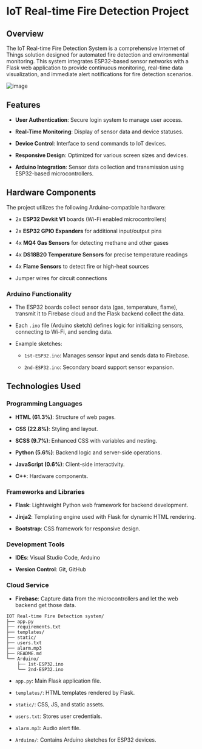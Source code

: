 # IoT Real-time Fire Detection Project

## Overview

The IoT Real-time Fire Detection System is a comprehensive Internet of Things solution designed for automated fire detection and environmental monitoring. This system integrates ESP32-based sensor networks with a Flask web application to provide continuous monitoring, real-time data visualization, and immediate alert notifications for fire detection scenarios.

![image](https://github.com/user-attachments/assets/294412ff-d81c-458c-b2da-31d00574c1c5)

## Features

-   **User Authentication**: Secure login system to manage user access.
    
-   **Real-Time Monitoring**: Display of sensor data and device statuses.
    
-   **Device Control**: Interface to send commands to IoT devices.
    
-   **Responsive Design**: Optimized for various screen sizes and devices.
    
-   **Arduino Integration**: Sensor data collection and transmission using ESP32-based microcontrollers.
    

## Hardware Components

The project utilizes the following Arduino-compatible hardware:

-   2x **ESP32 Devkit V1** boards (Wi-Fi enabled microcontrollers)
    
-   2x **ESP32 GPIO Expanders** for additional input/output pins
    
-   4x **MQ4 Gas Sensors** for detecting methane and other gases
    
-   4x **DS18B20 Temperature Sensors** for precise temperature readings
    
-   4x **Flame Sensors** to detect fire or high-heat sources
    
-   Jumper wires for circuit connections
    

### Arduino Functionality

-   The ESP32 boards collect sensor data (gas, temperature, flame), transmit it to Firebase cloud and the Flask backend collect the data.
    
-   Each `.ino` file (Arduino sketch) defines logic for initializing sensors, connecting to Wi-Fi, and sending data.
    
-   Example sketches:
    
    -   `1st-ESP32.ino`: Manages sensor input and sends data to Firebase.
        
    -   `2nd-ESP32.ino`: Secondary board support sensor expansion.
        

## Technologies Used

### Programming Languages

-   **HTML (61.3%)**: Structure of web pages.
    
-   **CSS (22.8%)**: Styling and layout.
    
-   **SCSS (9.7%)**: Enhanced CSS with variables and nesting.
    
-   **Python (5.6%)**: Backend logic and server-side operations.
    
-   **JavaScript (0.6%)**: Client-side interactivity.

-   **C++**: Hardware components.

### Frameworks and Libraries

-   **Flask**: Lightweight Python web framework for backend development.
    
-   **Jinja2**: Templating engine used with Flask for dynamic HTML rendering.
    
-   **Bootstrap**: CSS framework for responsive design.
    

### Development Tools

-   **IDEs**: Visual Studio Code, Arduino
    
-   **Version Control**: Git, GitHub
    
### Cloud Service

-   **Firebase**: Capture data from the microcontrollers and let the web backend get those data.

```
IOT Real-time Fire Detection system/
├── app.py
├── requirements.txt
├── templates/
├── static/
├── users.txt
├── alarm.mp3
├── README.md
└── Arduino/
    ├── 1st-ESP32.ino
    └── 2nd-ESP32.ino

```

-   `app.py`: Main Flask application file.
    
-   `templates/`: HTML templates rendered by Flask.
    
-   `static/`: CSS, JS, and static assets.
    
-   `users.txt`: Stores user credentials.
    
-   `alarm.mp3`: Audio alert file.
    
-   `Arduino/`: Contains Arduino sketches for ESP32 devices.
    


